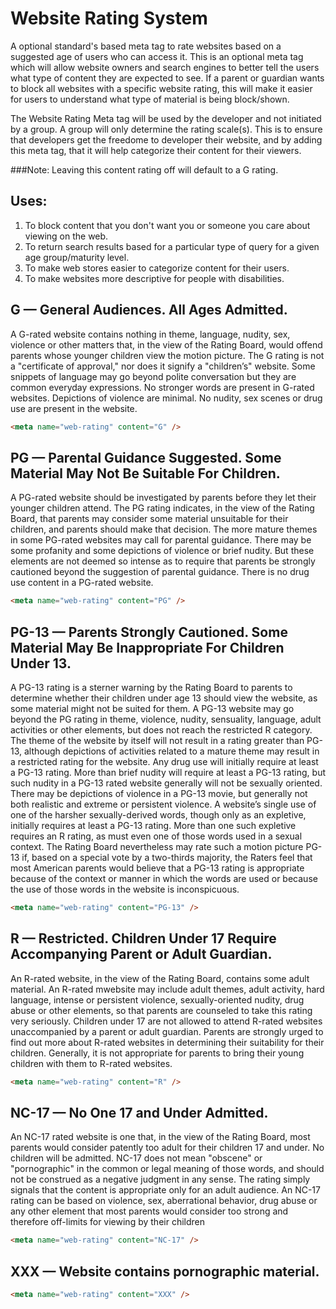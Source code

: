 Website Rating System
=====================

A optional standard's based meta tag to rate websites based on a suggested age of users who can access it. 
This is an optional meta tag which will allow website owners and search engines to better tell the users what 
type of content they are expected to see. If a parent or guardian wants to block all websites with a specific 
website rating, this will make it easier for users to understand what type of material is being block/shown.

The Website Rating Meta tag will be used by the developer and not initiated by a group. A group will only determine the
rating scale(s). This is to ensure that developers get the freedome to developer their website, and by adding this
meta tag, that it will help categorize their content for their viewers.

###Note:
Leaving this content rating off will default to a G rating.

## Uses:
1. To block content that you don't want you or someone you care about viewing on the web.
2. To return search results based for a particular type of query for a given age group/maturity level.
3. To make web stores easier to categorize content for their users.
4. To make websites more descriptive for people with disabilities.


## G — General Audiences. All Ages Admitted.
A G-rated website contains nothing in theme, language, nudity, sex, violence or other matters that, in the view
of the Rating Board, would offend parents whose younger children view the motion picture. The G rating is not
a "certificate of approval," nor does it signify a "children’s" website. Some snippets of language may go
beyond polite conversation but they are common everyday expressions. No stronger words are present in G-rated websites.
Depictions of violence are minimal. No nudity, sex scenes or drug use are present in the website.
```html
<meta name="web-rating" content="G" />
```

## PG — Parental Guidance Suggested. Some Material May Not Be Suitable For Children.
A PG-rated website should be investigated by parents before they let their younger children attend.
The PG rating indicates, in the view of the Rating Board, that parents may consider some material unsuitable for
their children, and parents should make that decision. The more mature themes in some PG-rated websites may
call for parental guidance. There may be some profanity and some depictions of violence or brief nudity. But these
elements are not deemed so intense as to require that parents be strongly cautioned beyond the suggestion of parental
guidance. There is no drug use content in a PG-rated website.
```html
<meta name="web-rating" content="PG" />
```

## PG-13 — Parents Strongly Cautioned. Some Material May Be Inappropriate For Children Under 13.
A PG-13 rating is a sterner warning by the Rating Board to parents to determine whether their children under age 13
should view the website, as some material might not be suited for them. A PG-13 website may go beyond
the PG rating in theme, violence, nudity, sensuality, language, adult activities or other elements, but does not
reach the restricted R category. The theme of the website by itself will not result in a rating greater than
PG-13, although depictions of activities related to a mature theme may result in a restricted rating for the website.
Any drug use will initially require at least a PG-13 rating. More than brief nudity will require at least
a PG-13 rating, but such nudity in a PG-13 rated website generally will not be sexually oriented. There may
be depictions of violence in a PG-13 movie, but generally not both realistic and extreme or persistent violence. A
website’s single use of one of the harsher sexually-derived words, though only as an expletive, initially
requires at least a PG-13 rating. More than one such expletive requires an R rating, as must even one of those words
used in a sexual context. The Rating Board nevertheless may rate such a motion picture PG-13 if, based on a special
vote by a two-thirds majority, the Raters feel that most American parents would believe that a PG-13 rating is
appropriate because of the context or manner in which the words are used or because the use of those words in the
website is inconspicuous.
```html
<meta name="web-rating" content="PG-13" />
```

## R — Restricted. Children Under 17 Require Accompanying Parent or Adult Guardian.
An R-rated website, in the view of the Rating Board, contains some adult material. An R-rated mwebsite
may include adult themes, adult activity, hard language, intense or persistent violence, 
sexually-oriented nudity, drug abuse or other elements, so that parents are counseled to take this rating very
seriously. Children under 17 are not allowed to attend R-rated websites unaccompanied by a parent or adult
guardian. Parents are strongly urged to find out more about R-rated websites in determining their suitability
for their children. Generally, it is not appropriate for parents to bring their young children with them to R-rated
websites.
```html
<meta name="web-rating" content="R" />
```

## NC-17 — No One 17 and Under Admitted.
An NC-17 rated website is one that, in the view of the Rating Board, most parents would consider patently too
adult for their children 17 and under. No children will be admitted. NC-17 does not mean "obscene" or "pornographic"
in the common or legal meaning of those words, and should not be construed as a negative judgment in any sense. 
The rating simply signals that the content is appropriate only for an adult audience. An NC-17 rating can be based
on violence, sex, aberrational behavior, drug abuse or any other element that most parents would consider too strong
and therefore off-limits for viewing by their children
```html
<meta name="web-rating" content="NC-17" />
```

## XXX — Website contains pornographic material. 
```html
<meta name="web-rating" content="XXX" />
```